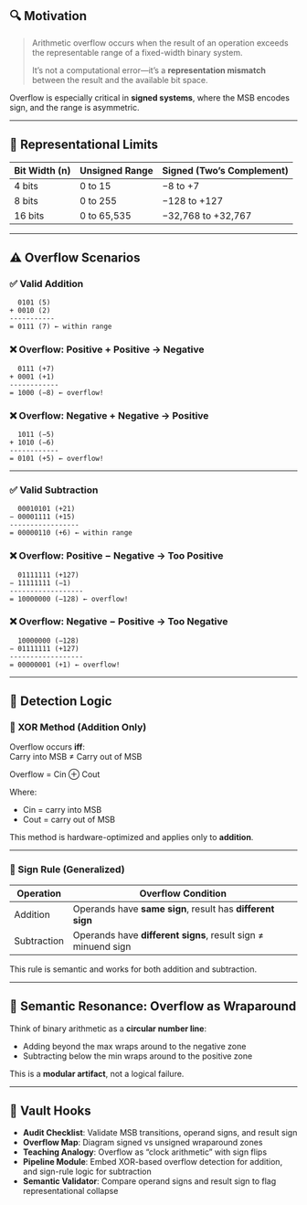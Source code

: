 
## 🔍 Motivation

> Arithmetic overflow occurs when the result of an operation exceeds the representable range of a fixed-width binary system.  
> 
> It’s not a computational error—it’s a **representation mismatch** between the result and the available bit space.

Overflow is especially critical in **signed systems**, where the MSB encodes sign, and the range is asymmetric.

---

## 🧮 Representational Limits

| **Bit Width (n)** | **Unsigned Range** | **Signed (Two’s Complement)** |
|-------------------|--------------------|-------------------------------|
| 4 bits            | 0 to 15            | −8 to +7                      |
| 8 bits            | 0 to 255           | −128 to +127                  |
| 16 bits           | 0 to 65,535        | −32,768 to +32,767            |

---

## ⚠️ Overflow Scenarios

### ✅ Valid Addition
```
  0101 (5)  
+ 0010 (2)  
-----------
= 0111 (7) ← within range
```
  
### ❌ Overflow: Positive + Positive → Negative
```
  0111 (+7)  
+ 0001 (+1)  
------------
= 1000 (−8) ← overflow!

```
  
### ❌ Overflow: Negative + Negative → Positive
```
  1011 (−5)  
+ 1010 (−6)  
------------
= 0101 (+5) ← overflow!

```

---

### ✅ Valid Subtraction
```
  00010101 (+21)  
− 00001111 (+15)  
-----------------
= 00000110 (+6) ← within range
```

### ❌ Overflow: Positive − Negative → Too Positive
```
  01111111 (+127)  
− 11111111 (−1)  
------------------
= 10000000 (−128) ← overflow!
```
  
### ❌ Overflow: Negative − Positive → Too Negative
```
  10000000 (−128)  
− 01111111 (+127)  
------------------
= 00000001 (+1) ← overflow!
```
  
---

## 🔧 Detection Logic

### 🧠 XOR Method (Addition Only)

Overflow occurs **iff**:  
Carry into MSB ≠ Carry out of MSB

Overflow = Cin ⊕ Cout

Where:
- Cin = carry into MSB
- Cout = carry out of MSB

This method is hardware-optimized and applies only to **addition**.

---

### 🧠 Sign Rule (Generalized)

| **Operation** | **Overflow Condition** |
|---------------|------------------------|
| Addition      | Operands have **same sign**, result has **different sign** |
| Subtraction   | Operands have **different signs**, result sign ≠ minuend sign |

This rule is semantic and works for both addition and subtraction.

---

## 🔁 Semantic Resonance: Overflow as Wraparound

Think of binary arithmetic as a **circular number line**:
- Adding beyond the max wraps around to the negative zone
- Subtracting below the min wraps around to the positive zone

This is a **modular artifact**, not a logical failure.

---

## 🧠 Vault Hooks

- **Audit Checklist**: Validate MSB transitions, operand signs, and result sign  
- **Overflow Map**: Diagram signed vs unsigned wraparound zones  
- **Teaching Analogy**: Overflow as “clock arithmetic” with sign flips  
- **Pipeline Module**: Embed XOR-based overflow detection for addition, and sign-rule logic for subtraction  
- **Semantic Validator**: Compare operand signs and result sign to flag representational collapse
